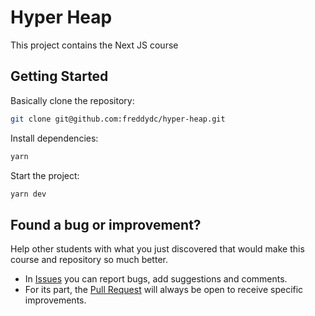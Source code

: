 # Hyper Heap

This project contains the Next JS course

## Getting Started

Basically clone the repository:

```bash
git clone git@github.com:freddydc/hyper-heap.git
```

Install dependencies:

```bash
yarn
```

Start the project:

```bash
yarn dev
```

## Found a bug or improvement?

Help other students with what you just discovered that would make this course and repository so much better.

- In [Issues](https://github.com/freddydc/hyper-heap/issues/new) you can report bugs, add suggestions and comments.
- For its part, the [Pull Request](https://github.com/freddydc/hyper-heap/pulls) will always be open to receive specific improvements.
